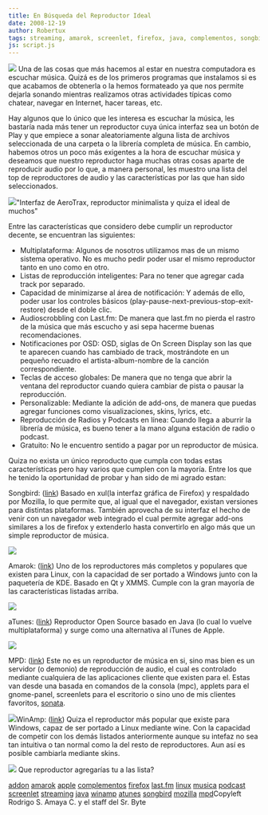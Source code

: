 ```yaml
---
title: En Búsqueda del Reproductor Ideal
date: 2008-12-19
author: Robertux
tags: streaming, amarok, screenlet, firefox, java, complementos, songbird, atunes, musica, addon, apple, last.fm, mpd, linux, winamp, podcast, mozilla
js: script.js
---
```


[![](http://3.bp.blogspot.com/_jH77WNrMVRA/SUhOJgxWFHI/AAAAAAAAFPQ/AQT1AByjnfQ/s400/play.jpg)](http://3.bp.blogspot.com/_jH77WNrMVRA/SUhOJgxWFHI/AAAAAAAAFPQ/AQT1AByjnfQ/s1600-h/play.jpg)
Una de
      las cosas que más hacemos al estar en nuestra computadora es escuchar música. Quizá es de los
      primeros programas que instalamos si es que acabamos de obtenerla o la hemos formateado ya que
      nos permite dejarla sonando mientras realizamos otras actividades típicas como chatear,
      navegar en Internet, hacer tareas, etc.

Hay algunos que lo único que
      les interesa es escuchar la música, les bastaría nada más tener un reproductor cuya única
      interfaz sea un botón de Play y que
      empiece a sonar aleatoriamente alguna lista de archivos seleccionada de una carpeta o la
      librería completa de música. En cambio, habemos otros un poco más exigentes a la hora de
      escuchar música y deseamos que nuestro reproductor haga muchas otras cosas aparte de
      reproducir audio por lo que, a manera personal, les muestro una lista del top de reproductores
      de audio y las características por las que han sido seleccionados.

[![](http://1.bp.blogspot.com/_jH77WNrMVRA/SUmyiv_f1MI/AAAAAAAAFPY/AIvtA1oaCEE/s400/aerotrax.jpg)](http://1.bp.blogspot.com/_jH77WNrMVRA/SUmyiv_f1MI/AAAAAAAAFPY/AIvtA1oaCEE/s1600-h/aerotrax.jpg)"Interfaz de AeroTrax,
      reproductor minimalista y quiza el ideal de muchos"

Entre las características que considero
      debe cumplir un reproductor decente, se encuentran las siguientes:

- Multiplataforma: Algunos de nosotros utilizamos mas de un mismo sistema operativo. No es mucho pedir poder usar el mismo reproductor tanto en uno como en otro.
- Listas de reproducción inteligentes: Para no tener que agregar cada track por separado.
- Capacidad de minimizarse al área de notificación: Y además de ello, poder usar los controles básicos (play-pause-next-previous-stop-exit-restore) desde el doble clic.
- Audioscrobbling con Last.fm: De manera que last.fm no pierda el rastro de la música que más escucho y asi sepa hacerme buenas recomendaciones.
- Notificaciones por OSD: OSD, siglas de On Screen Display son las que te aparecen cuando has cambiado de track, mostrándote en un pequeño recuadro el artista-album-nombre de la canción correspondiente.
- Teclas de acceso globales: De manera que no tenga que abrir la ventana del reproductor cuando quiera cambiar de pista o pausar la reproducción.
- Personalizable: Mediante la adición de add-ons, de manera que puedas agregar funciones como visualizaciones, skins, lyrics, etc.
- Reproducción de Radios y Podcasts en línea: Cuando llega a aburrir la librería de música, es bueno tener a la mano alguna estación de radio o podcast.
- Gratuito: No le encuentro sentido a pagar por un reproductor de música.

Quiza no exista un único reproducto que cumpla con
      todas estas características pero hay varios que cumplen con la mayoría. Entre los que he
      tenido la oportunidad de probar y han sido de mi agrado estan:

Songbird: ([link](http://getsongbird.com/)) Basado en xul(la interfaz gráfica de
      Firefox) y respaldado por Mozilla, lo que permite que, al igual que el navegador, existan
      versiones para distintas plataformas. También aprovecha de su interfaz el hecho de venir con
      un navegador web integrado el cual permite agregar add-ons similares a los de firefox y
      extenderlo hasta convertirlo en algo más que un simple reproductor de música.

[![](http://3.bp.blogspot.com/_jH77WNrMVRA/SUsxKNUpqGI/AAAAAAAAFP4/yRrWqyhWgu0/s400/songbird-fullsize.jpg)](http://3.bp.blogspot.com/_jH77WNrMVRA/SUsxKNUpqGI/AAAAAAAAFP4/yRrWqyhWgu0/s1600-h/songbird-fullsize.jpg)

Amarok: ([link](http://amarok.kde.org/)) Uno de los reproductores más completos y
      populares que existen para Linux, con la capacidad de ser portado a Windows junto con la
      paquetería de KDE. Basado en Qt y XMMS. Cumple con la gran mayoría de las características
      listadas arriba.

[![](http://4.bp.blogspot.com/_jH77WNrMVRA/SUswfuYE3FI/AAAAAAAAFPg/9xFiBiD4tn4/s400/Amarok-2_0_0-Overview_1.png)](http://4.bp.blogspot.com/_jH77WNrMVRA/SUswfuYE3FI/AAAAAAAAFPg/9xFiBiD4tn4/s1600-h/Amarok-2_0_0-Overview_1.png)

aTunes: ([link](http://www.atunes.org/)) Reproductor Open Source basado en Java (lo
      cual lo vuelve multiplataforma) y surge como una alternativa al iTunes de Apple.

[![](http://4.bp.blogspot.com/_jH77WNrMVRA/SUswqiTwklI/AAAAAAAAFPo/af7G2ChUZVs/s400/aTunes1.11.0RC.png)](http://4.bp.blogspot.com/_jH77WNrMVRA/SUswqiTwklI/AAAAAAAAFPo/af7G2ChUZVs/s1600-h/aTunes1.11.0RC.png)

MPD: ([link](http://mpd.wikia.com/wiki/Music_Player_Daemon_Wiki)) Este no es un
      reproductor de música en si, sino mas bien es un servidor (o demonio) de reproducción de
      audio, el cual es controlado mediante cualquiera de las aplicaciones cliente que existen para
      el. Estas van desde una basada en comandos de la consola (mpc), applets para el gnome-panel,
      screenlets para el escritorio o sino uno de mis clientes favoritos, [sonata](http://sonata.berlios.de/).

[![](http://3.bp.blogspot.com/_jH77WNrMVRA/SUsw0Sz8e3I/AAAAAAAAFPw/U9FoJQRs1wk/s400/sonata1.png)](http://3.bp.blogspot.com/_jH77WNrMVRA/SUsw0Sz8e3I/AAAAAAAAFPw/U9FoJQRs1wk/s1600-h/sonata1.png)WinAmp: ([link](http://www.winamp.com/)) Quiza el reproductor más popular que existe
      para Windows, capaz de ser portado a Linux mediante wine. Con la capacidad de competir con los
      demás listados anteriormente aunque su intefaz no sea tan intuitiva o tan normal como la del resto de reproductores. Aun así
      es posible cambiarla mediante skins.

[![](http://1.bp.blogspot.com/_jH77WNrMVRA/SUsx4pjdfmI/AAAAAAAAFQA/W3F6qrasxDE/s400/winamp_screen_large.jpg)](http://1.bp.blogspot.com/_jH77WNrMVRA/SUsx4pjdfmI/AAAAAAAAFQA/W3F6qrasxDE/s1600-h/winamp_screen_large.jpg)
Que
      reproductor agregarías tu a las lista?

[addon](http://www.blogalaxia.com/tags/addon) [amarok](http://www.blogalaxia.com/tags/amarok) [apple](http://www.blogalaxia.com/tags/apple) [complementos](http://www.blogalaxia.com/tags/complementos) [firefox](http://www.blogalaxia.com/tags/firefox) [last.fm](http://www.blogalaxia.com/tags/last.fm) [linux](http://www.blogalaxia.com/tags/linux) [musica](http://www.blogalaxia.com/tags/musica) [podcast](http://www.blogalaxia.com/tags/podcast) [screenlet](http://www.blogalaxia.com/tags/screenlet) [streaming](http://www.blogalaxia.com/tags/streaming) [java](http://www.blogalaxia.com/tags/java) [winamp](http://www.blogalaxia.com/tags/winamp) [atunes](http://www.blogalaxia.com/tags/atunes) [songbird](http://www.blogalaxia.com/tags/songbird) [mozilla](http://www.blogalaxia.com/tags/mozilla) [mpd](http://www.blogalaxia.com/tags/mpd)Copyleft Rodrigo S. Amaya C. y el staff del Sr.
      Byte